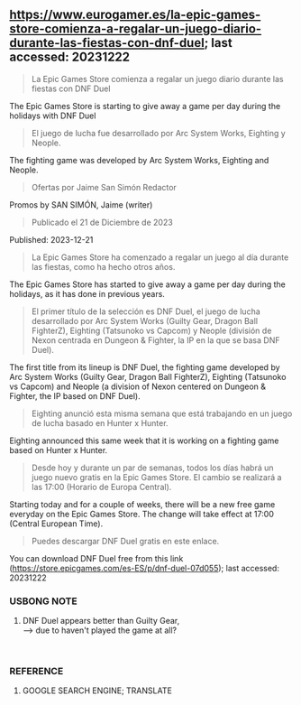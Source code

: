 ## https://www.eurogamer.es/la-epic-games-store-comienza-a-regalar-un-juego-diario-durante-las-fiestas-con-dnf-duel; last accessed: 20231222

> La Epic Games Store comienza a regalar un juego diario durante las fiestas con DNF Duel

The Epic Games Store is starting to give away a game per day during the holidays with DNF Duel

> El juego de lucha fue desarrollado por Arc System Works, Eighting y Neople.

The fighting game was developed by Arc System Works, Eighting and Neople.

> Ofertas por Jaime San Simón Redactor

Promos by SAN SIMÓN, Jaime (writer)

> Publicado el 21 de Diciembre de 2023

Published: 2023-12-21

> La Epic Games Store ha comenzado a regalar un juego al día durante las fiestas, como ha hecho otros años.

The Epic Games Store has started to give away a game per day during the holidays, as it has done in previous years.

> El primer título de la selección es DNF Duel, el juego de lucha desarrollado por Arc System Works (Guilty Gear, Dragon Ball FighterZ), Eighting (Tatsunoko vs Capcom) y Neople (división de Nexon centrada en Dungeon & Fighter, la IP en la que se basa DNF Duel).

The first title from its lineup is DNF Duel, the fighting game developed by Arc System Works (Guilty Gear, Dragon Ball FighterZ), Eighting (Tatsunoko vs Capcom) and Neople (a division of Nexon centered on Dungeon & Fighter, the IP based on DNF Duel).

> Eighting anunció esta misma semana que está trabajando en un juego de lucha basado en Hunter x Hunter. 

Eighting announced this same week that it is working on a fighting game based on Hunter x Hunter.

> Desde hoy y durante un par de semanas, todos los días habrá un juego nuevo gratis en la Epic Games Store. El cambio se realizará a las 17:00 (Horario de Europa Central).

Starting today and for a couple of weeks, there will be a new free game everyday on the Epic Games Store. The change will take effect at 17:00 (Central European Time).

> Puedes descargar DNF Duel gratis en este enlace. 

You can download DNF Duel free from this link (https://store.epicgames.com/es-ES/p/dnf-duel-07d055); last accessed: 20231222
<br/>

### USBONG NOTE

1) DNF Duel appears better than Guilty Gear,<br/> 
--> due to haven't played the game at all?

<br/>

### REFERENCE

1) GOOGLE SEARCH ENGINE; TRANSLATE
